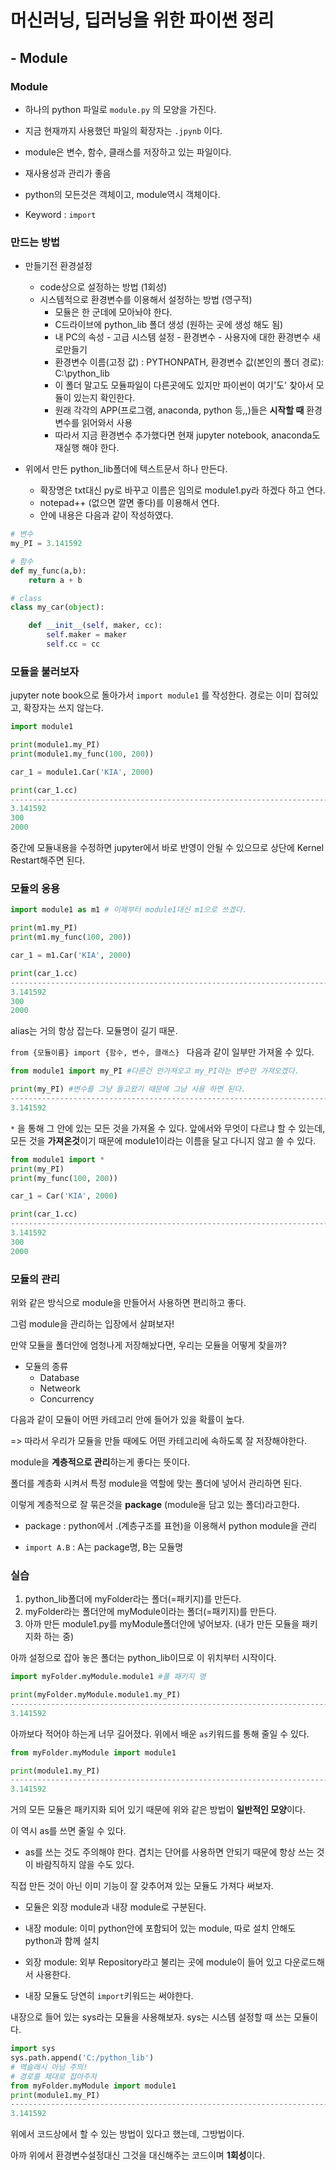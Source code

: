 # 머신러닝, 딥러닝을 위한 파이썬 정리

## - Module



### Module

- 하나의 python 파일로 `module.py` 의 모양을 가진다.
- 지금 현재까지 사용했던 파일의 확장자는 `.jpynb` 이다.
- module은 변수, 함수, 클래스를 저장하고 있는 파일이다.

- 재사용성과 관리가 좋음
- python의 모든것은 객체이고, module역시 객체이다.
- Keyword : `import`



### 만드는 방법

- 만들기전 환경설정
  - code상으로 설정하는 방법 (1회성)
  - 시스템적으로 환경변수를 이용해서 설정하는 방법 (영구적)
    - 모듈은 한 군데에 모아놔야 한다.
    - C드라이브에 python_lib 폴더 생성 (원하는 곳에 생성 해도 됨)
    - 내 PC의 속성 - 고급 시스템 설정 - 환경변수 -  사용자에 대한 환경변수 새로만들기
    - 환경변수 이름(고정 값) : PYTHONPATH, 환경변수 값(본인의 폴더 경로): C:\python_lib
    - 이 폴더 말고도 모듈파일이 다른곳에도 있지만 파이썬이 여기'도' 찾아서 모듈이 있는지 확인한다.
    - 원래 각각의 APP(프로그램, anaconda, python 등,,)들은 **시작할 때** 환경변수를 읽어와서 사용
    - 따라서 지금 환경변수 추가했다면 현재 jupyter notebook, anaconda도 재실행 해야 한다.

- 위에서 만든 python_lib폴더에 텍스트문서 하나 만든다.
  - 확장명은 txt대신 py로 바꾸고 이름은 임의로 module1.py라 하겠다 하고 연다.
  - notepad++ (없으면 깔면 좋다)를 이용해서 연다.
  - 안에 내용은 다음과 같이 작성하였다.

```python
# 변수
my_PI = 3.141592

# 함수
def my_func(a,b):
    return a + b

# class
class my_car(object):

    def __init__(self, maker, cc):
        self.maker = maker
        self.cc = cc
```

### 모듈을 불러보자

jupyter note book으로 돌아가서 `import module1` 를 작성한다. 경로는 이미 잡혀있고, 확장자는 쓰지 않는다.

```python
import module1

print(module1.my_PI)
print(module1.my_func(100, 200))

car_1 = module1.Car('KIA', 2000)

print(car_1.cc)
------------------------------------------------------------------------------
3.141592
300
2000
```

중간에 모듈내용을 수정하면 jupyter에서 바로 반영이 안될 수 있으므로 상단에 Kernel Restart해주면 된다.

### 모듈의 응용

```python
import module1 as m1 # 이제부터 module1대신 m1으로 쓰겠다.

print(m1.my_PI)
print(m1.my_func(100, 200))

car_1 = m1.Car('KIA', 2000)

print(car_1.cc)
------------------------------------------------------------------------------
3.141592
300
2000
```

alias는 거의 항상 잡는다. 모듈명이 길기 때문.



`from {모듈이름} import {함수, 변수, 클래스} ` 다음과 같이 일부만 가져올 수 있다.

``` python
from module1 import my_PI #다른건 안가져오고 my_PI라는 변수만 가져오겠다.

print(my_PI) #변수를 그냥 들고왔기 때문에 그냥 사용 하면 된다.
------------------------------------------------------------------------------
3.141592
```



`*` 을 통해 그 안에 있는 모든 것을 가져올 수 있다. 앞에서와 무엇이 다르냐 할 수 있는데, 모든 것을 **가져온것**이기 때문에 module1이라는 이름을 달고 다니지 않고 쓸 수 있다.

```python
from module1 import *
print(my_PI)
print(my_func(100, 200))

car_1 = Car('KIA', 2000)

print(car_1.cc)
------------------------------------------------------------------------------
3.141592
300
2000
```



### 모듈의 관리

위와 같은 방식으로 module을 만들어서 사용하면 편리하고 좋다.

그럼 module을 관리하는 입장에서 살펴보자!

만약 모듈을 폴더안에 엄청나게 저장해놨다면, 우리는 모듈을 어떻게 찾을까?

- 모듈의 종류
  - Database
  - Netweork
  - Concurrency

다음과 같이 모듈이 어떤 카테고리 안에 들어가 있을 확률이 높다. 

=> 따라서 우리가 모듈을 만들 때에도 어떤 카테고리에 속하도록 잘 저장해야한다.

module을 **계층적으로 관리**하는게 좋다는 뜻이다.

폴더를 계층화 시켜서 특정 module을 역할에 맞는 폴더에 넣어서 관리하면 된다.

이렇게 계층적으로 잘 묶은것을 **package** (module을 담고 있는 폴더)라고한다.

- package : python에서 .(계층구조를 표현)을 이용해서 python module을 관리

- `import A.B` : A는 package명, B는 모듈명



### 실습

1. python_lib폴더에 myFolder라는 폴더(=패키지)를 만든다.
2. myFolder라는 폴더안에 myModule이라는 폴더(=패키지)를 만든다.
3. 아까 만든 module1.py를 myModule폴더안에 넣어보자. (내가 만든 모듈을 패키지화 하는 중)

아까 설정으로 잡아 놓은 폴더는 python_lib이므로 이 위치부터 시작이다.

```python
import myFolder.myModule.module1 #풀 패키지 명

print(myFolder.myModule.module1.my_PI)
------------------------------------------------------------------------------
3.141592
```

아까보다 적어야 하는게 너무 길어졌다. 위에서 배운 `as`키워드를 통해 줄일 수 있다.

```python
from myFolder.myModule import module1

print(module1.my_PI)
------------------------------------------------------------------------------
3.141592
```

거의 모든 모듈은 패키지화 되어 있기 때문에 위와 같은 방법이 **일반적인 모양**이다.

이 역시 as를 쓰면 줄일 수 있다.

- as를 쓰는 것도 주의해야 한다. 겹치는 단어를 사용하면 안되기 때문에 항상 쓰는 것이 바람직하지 않을 수도 있다.



직접 만든 것이 아닌 이미 기능이 잘 갖추어져 있는 모듈도 가져다 써보자.

- 모듈은 외장 module과 내장 module로 구분된다.
- 내장 module: 이미 python안에 포함되어 있는 module, 따로 설치 안해도 python과 함께 설치
- 외장 module: 외부 Repository라고 불리는 곳에 module이 들어 있고 다운로드해서 사용한다.

- 내장 모듈도 당연히 `import`키워드는 써야한다.



내장으로 들어 있는 sys라는 모듈을 사용해보자. sys는 시스템 설정할 때 쓰는 모듈이다.

```python
import sys
sys.path.append('C:/python_lib')
# 역슬래시 아님 주의!
# 경로를 제대로 잡아주자
from myFolder.myModule import module1
print(module1.my_PI)
------------------------------------------------------------------------------
3.141592
```

위에서 코드상에서 할 수 있는 방법이 있다고 했는데,  그방법이다.

아까 위에서 환경변수설정대신 그것을 대신해주는 코드이며 **1회성**이다.
